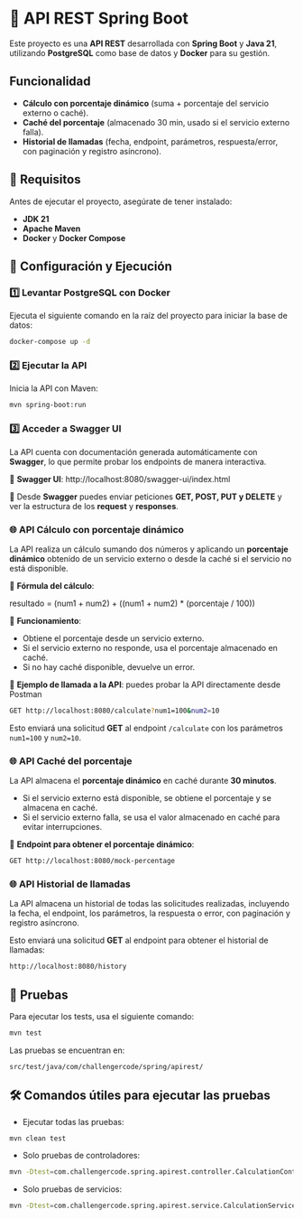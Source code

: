 # 📌 **API REST Spring Boot**
Este proyecto es una **API REST** desarrollada con **Spring Boot** y **Java 21**, utilizando **PostgreSQL** como base de datos y **Docker** para su gestión.
## Funcionalidad

- **Cálculo con porcentaje dinámico** (suma + porcentaje del servicio externo o caché).
- **Caché del porcentaje** (almacenado 30 min, usado si el servicio externo falla).
- **Historial de llamadas** (fecha, endpoint, parámetros, respuesta/error, con paginación y registro asíncrono).


## 🚀 **Requisitos**
Antes de ejecutar el proyecto, asegúrate de tener instalado:

- **JDK 21**
- **Apache Maven**
- **Docker** y **Docker Compose**

## 🔧 **Configuración y Ejecución**

### 1️⃣ **Levantar PostgreSQL con Docker**
Ejecuta el siguiente comando en la raíz del proyecto para iniciar la base de datos:
```bash
docker-compose up -d
```

### 2️⃣ **Ejecutar la API**
Inicia la API con Maven:
```bash
mvn spring-boot:run
```

### 3️⃣ **Acceder a Swagger UI**
La API cuenta con documentación generada automáticamente con **Swagger**, lo que permite probar los endpoints de manera interactiva.

🔗 **Swagger UI**: http://localhost:8080/swagger-ui/index.html

📌 Desde **Swagger** puedes enviar peticiones **GET, POST, PUT y DELETE** y ver la estructura de los **request** y **responses**.


### 🌐 API Cálculo con porcentaje dinámico

La API realiza un cálculo sumando dos números y aplicando un **porcentaje dinámico** obtenido de un servicio externo o desde la caché si el servicio no está disponible.

📌 **Fórmula del cálculo**:

resultado = (num1 + num2) + ((num1 + num2) * (porcentaje / 100))

🔹 **Funcionamiento**:
- Obtiene el porcentaje desde un servicio externo.
- Si el servicio externo no responde, usa el porcentaje almacenado en caché.
- Si no hay caché disponible, devuelve un error.

📌 **Ejemplo de llamada a la API**:
puedes probar la API directamente desde Postman

```bash
GET http://localhost:8080/calculate?num1=100&num2=10
```
Esto enviará una solicitud **GET** al endpoint `/calculate` con los parámetros `num1=100` y `num2=10`.

### 🌐 API Caché del porcentaje

La API almacena el **porcentaje dinámico** en caché durante **30 minutos**.

- Si el servicio externo está disponible, se obtiene el porcentaje y se almacena en caché.
- Si el servicio externo falla, se usa el valor almacenado en caché para evitar interrupciones.

📌 **Endpoint para obtener el porcentaje dinámico**:

```bash
GET http://localhost:8080/mock-percentage
```

### 🌐 API Historial de llamadas

La API almacena un historial de todas las solicitudes realizadas, incluyendo la fecha, el endpoint, los parámetros, la respuesta o error, con paginación y registro asíncrono.

Esto enviará una solicitud **GET** al endpoint para obtener el historial de llamadas:

```bash
http://localhost:8080/history
```

## 🧪 **Pruebas**
Para ejecutar los tests, usa el siguiente comando:
```bash
mvn test
```
Las pruebas se encuentran en:
```plaintext
src/test/java/com/challengercode/spring/apirest/
```

## 🛠️ **Comandos útiles para ejecutar las pruebas**

- Ejecutar todas las pruebas:
```bash
mvn clean test
```

- Solo pruebas de controladores:
```bash
mvn -Dtest=com.challengercode.spring.apirest.controller.CalculationControllerTest test
```

- Solo pruebas de servicios:
```bash
mvn -Dtest=com.challengercode.spring.apirest.service.CalculationServiceUnitTest test
```


